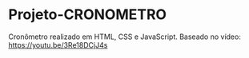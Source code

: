 # Projeto-CRONOMETRO
Cronômetro realizado em HTML, CSS e JavaScript. Baseado no vídeo: https://youtu.be/3Re18DCjJ4s
